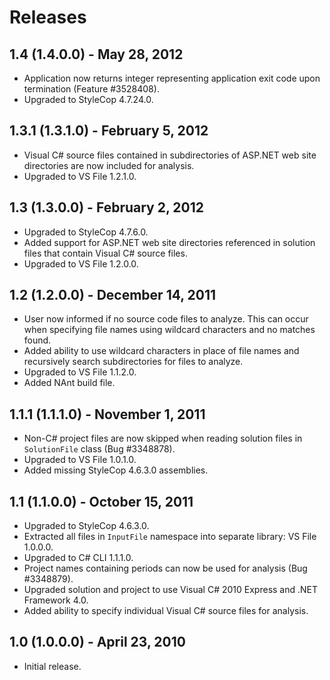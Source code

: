 ﻿Releases
========

1.4 (1.4.0.0) - May 28, 2012
----------------------------

- Application now returns integer representing application exit code upon termination (Feature #3528408).
- Upgraded to StyleCop 4.7.24.0.

1.3.1 (1.3.1.0) - February 5, 2012
----------------------------------

- Visual C# source files contained in subdirectories of ASP.NET web site directories are now included for analysis.
- Upgraded to VS File 1.2.1.0.

1.3 (1.3.0.0) - February 2, 2012
--------------------------------

- Upgraded to StyleCop 4.7.6.0.
- Added support for ASP.NET web site directories referenced in solution files that contain Visual C# source files.
- Upgraded to VS File 1.2.0.0.

1.2 (1.2.0.0) - December 14, 2011
---------------------------------

- User now informed if no source code files to analyze. This can occur when specifying file names using wildcard characters and no matches found.
- Added ability to use wildcard characters in place of file names and recursively search subdirectories for files to analyze.
- Upgraded to VS File 1.1.2.0.
- Added NAnt build file.

1.1.1 (1.1.1.0) - November 1, 2011
----------------------------------

- Non-C# project files are now skipped when reading solution files in `SolutionFile` class (Bug #3348878).
- Upgraded to VS File 1.0.1.0.
- Added missing StyleCop 4.6.3.0 assemblies.

1.1 (1.1.0.0) - October 15, 2011
--------------------------------

- Upgraded to StyleCop 4.6.3.0.
- Extracted all files in `InputFile` namespace into separate library: VS File 1.0.0.0.
- Upgraded to C# CLI 1.1.1.0.
- Project names containing periods can now be used for analysis (Bug #3348879).
- Upgraded solution and project to use Visual C# 2010 Express and .NET Framework 4.0.
- Added ability to specify individual Visual C# source files for analysis.

1.0 (1.0.0.0) - April 23, 2010
------------------------------

- Initial release.
